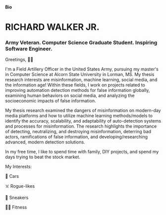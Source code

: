 #### Bio

# RICHARD WALKER JR.
### Army Veteran. Computer Science Graduate Student. Inspiring Software Engineer. 

Greetings, 👋🏾

I'm a Field Artillery Officer in the United States Army, pursuing my master's in Computer Science at Alcorn State University in Lorman, MS. My thesis research interests are misinformation, machine learning, social media, and the information age! Within these fields, I work on projects related to improving automation detection methods for false information globally, examining human behaviors on social media, and analyzing the socioeconomic impacts of false information.

My thesis research examined the dangers of misinformation on modern-day media platforms and how to utilize machine learning methods/models to identify the accuracy, scalability, and adaptability of auto-detection systems and processes for misinformation. The research highlights the importance of detecting, neutralizing, and destroying misinformation, deterring bad actors, ramifications of false information, and developing/researching advanced, modern detection solutions.

In my free time, I like to spend time with family, DIY projects, and spend my days trying to beat the stock market.

My Interests:
	
🚗 Cars
 
☠️ Rogue-likes
 
👟 Sneakers
 
💪🏾 Fitness

